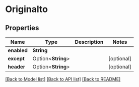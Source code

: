 # Originalto

## Properties

Name | Type | Description | Notes
------------ | ------------- | ------------- | -------------
**enabled** | **String** |  | 
**except** | Option<**String**> |  | [optional]
**header** | Option<**String**> |  | [optional]

[[Back to Model list]](../README.md#documentation-for-models) [[Back to API list]](../README.md#documentation-for-api-endpoints) [[Back to README]](../README.md)



